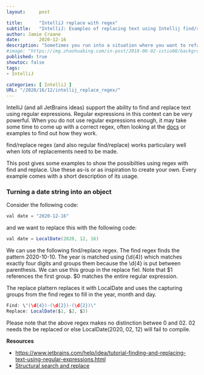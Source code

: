 ```yaml
---
layout:     post

title:      "IntelliJ replace with regex"
subtitle:   "IntelliJ: Examples of replacing text using Intellij find/replace witg regex"
author: Jamie Craane
date:       2020-12-16
description: "Sometimes you run into a situation where you want to refactor some code bu"
#image: "https://img.zhaohuabing.com/in-post/2018-06-02-istio08/background.jpg"
published: true
showtoc: false
tags:
- IntelliJ

categories: [ IntelliJ ]
URL: "/2020/16/12/intellij_replace_regex/" 
---
```

IntelliJ (and all JetBrains ideas) support the ability to find and replace text using regular expressions. Regular expressions in this context can be very powerful. When you do not use regular expressions enough, it may take some time to come up with a correct regex, often looking at the [docs](https://www.jetbrains.com/help/idea/tutorial-finding-and-replacing-text-using-regular-expressions.html) or examples to find out how they work.

find/replace regex (and also regular find/replace) works particulary well when lots of replacements need to be made. 

This post gives some examples to show the possibilties using regex with find and replace. Use these as-is or as inspiration to create your own. Every example comes with a short description of its usage.
 
### Turning a date string into an object

Consider the following code:

```java
val date = "2020-12-16"
```

and we want to replace this with the following code:


```java
val date = LocalDate(2020, 12, 16)
```

We can use the following find/replace regex. The find regex finds the pattern 2020-10-10. The year is matched using (\d{4}) which matches exactly four digits and groups them because the \d{4} is put between parenthesis. We can use this group in the replace fiel. Note that $1 references the first group. $0 matches the entire regular expression.

The replace plattern replaces it with LocalDate and uses the capturing groups from the find regex to fill in the year, month and day.

```java
Find: \"(\d{4})-(\d{2})-(\d{2})\"
Replace: LocalDate($1, $2, $3)
```

Please note that the above regex makes no distinction betwee 0 and 02. 02 needs the be replaced or else LocalDate(2020, 02, 12) will fail to compile.

**Resources**
- https://www.jetbrains.com/help/idea/tutorial-finding-and-replacing-text-using-regular-expressions.html
- [Structural search and replace](/2014/02/08/intellij_structural/)
